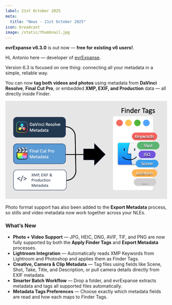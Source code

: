 ```yaml
---
label: 21st October 2025
meta:
  title: "News - 21st October 2025"
icon: broadcast
image: /static/thumbnail.jpg
---
```


**evrExpanse v6.3.0** is out now — **free for existing v6 users!**.  

Hi, Antonio here — developer of [evrExpanse](https://www.evrapp.cloud/evrexpanse).

Version 6.3 is focused on one thing: connecting all your metadata in a simple, reliable way.

You can now **tag both videos and photos** using metadata from **DaVinci Resolve**, **Final Cut Pro**, or embedded **XMP, EXIF, and Production** data — all directly inside Finder. 

![](/static/evrE630_FinderTags.png)

Photo format support has also been added to the **Export Metadata** process, so stills and video metadata now work together across your NLEs.

### What’s New

- **Photo + Video Support** — JPG, HEIC, DNG, AVIF, TIF, and PNG are now fully supported by both the **Apply Finder Tags** and **Export Metadata** processes.  
- **Lightroom Integration** — Automatically reads XMP Keywords from Lightroom and Photoshop and applies them as Finder Tags.  
- **Creative, Camera & Clip Metadata** — Tag files using fields like Scene, Shot, Take, Title, and Description, or pull camera details directly from EXIF metadata.  
- **Smarter Batch Workflow** — Drop a folder, and evrExpanse extracts metadata and tags all supported files automatically.  
- **Metadata Tags Preferences** — Choose exactly which metadata fields are read and how each maps to Finder Tags.